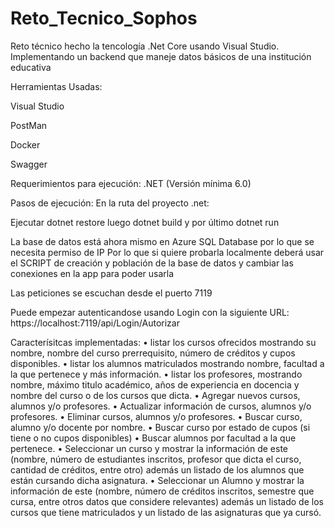# Reto_Tecnico_Sophos
Reto técnico hecho la tencología .Net Core usando Visual Studio. Implementando un backend que maneje datos básicos de una institución educativa

Herramientas Usadas:

Visual Studio

PostMan

Docker

Swagger

Requerimientos para ejecución:
.NET (Versión mínima 6.0)

Pasos de ejecución:
En la ruta del proyecto .net:

Ejecutar dotnet restore
luego dotnet build
y por último dotnet run

La base de datos está ahora mismo en Azure SQL Database por lo que se necesita permiso de IP
Por lo que si quiere probarla localmente deberá usar el SCRIPT de creación y población de la base de datos y cambiar las conexiones en la app para poder usarla


Las peticiones se escuchan desde el puerto 7119

Puede empezar autenticandose usando Login con la siguiente URL:
https://localhost:7119/api/Login/Autorizar

Caracterísitcas implementadas:
• listar los cursos ofrecidos mostrando su nombre, nombre del curso prerrequisito, número
de créditos y cupos disponibles.
• listar los alumnos matriculados mostrando nombre, facultad a la que pertenece y más información.
• listar los profesores, mostrando nombre, máximo titulo académico, años de experiencia
en docencia y nombre del curso o de los cursos que dicta.
• Agregar nuevos cursos, alumnos y/o profesores.
• Actualizar información de cursos, alumnos y/o profesores.
• Eliminar cursos, alumnos y/o profesores.
• Buscar curso, alumno y/o docente por nombre.
• Buscar curso por estado de cupos (si tiene o no cupos disponibles)
• Buscar alumnos por facultad a la que pertenece.
• Seleccionar un curso y mostrar la información de este (nombre, número de estudiantes
inscritos, profesor que dicta el curso, cantidad de créditos, entre otro) además un listado
de los alumnos que están cursando dicha asignatura.
• Seleccionar un Alumno y mostrar la información de este (nombre, número de créditos
inscritos, semestre que cursa, entre otros datos que considere relevantes) además un
listado de los cursos que tiene matriculados y un listado de las asignaturas que ya cursó.
